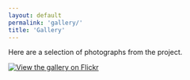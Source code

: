 ```yaml
---
layout: default
permalink: 'gallery/'
title: 'Gallery'
---
```


Here are a selection of photographs from the project.

<!-- Flickr album embed code -->
<div class="flickr">
  <a data-flickr-embed="true" href="https://www.flickr.com/photos/anotheryourself/albums/72157686411714416" title="View the gallery on Flickr">
    <img src="https://farm5.staticflickr.com/4207/35181832080_52962ecbe8_z.jpg" alt="View the gallery on Flickr">
  </a>
  <script async src="//embedr.flickr.com/assets/client-code.js" charset="utf-8"></script>
</div>
<!-- end of Flickr album embed code -->
